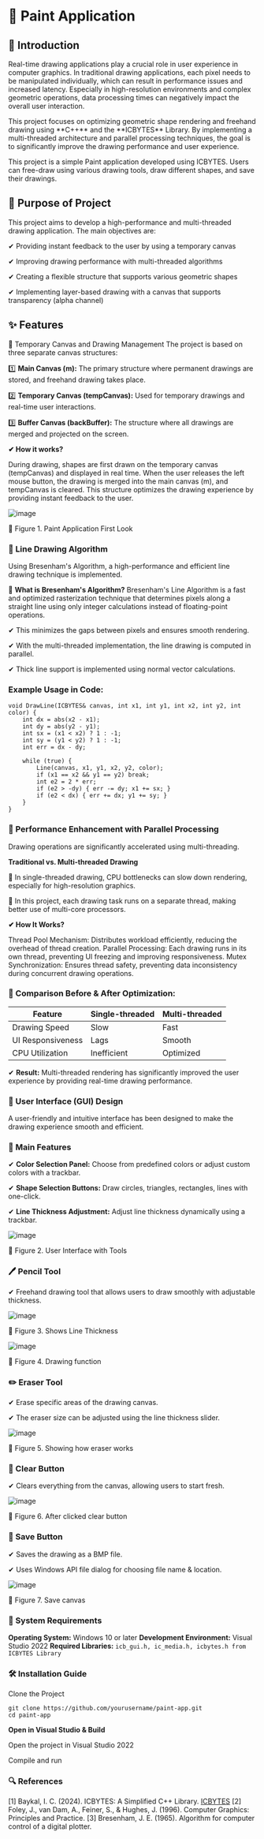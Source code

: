 # 🎨 Paint Application
## 📝 Introduction
<p>Real-time drawing applications play a crucial role in user experience in computer graphics. In traditional drawing applications, each pixel needs to be manipulated individually, which can result in performance issues and increased latency. Especially in high-resolution environments and complex geometric operations, data processing times can negatively impact the overall user interaction.</p>

<p>This project focuses on optimizing geometric shape rendering and freehand drawing using **C++** and the **ICBYTES** Library. By implementing a multi-threaded architecture and parallel processing techniques, the goal is to significantly improve the drawing performance and user experience.</p>

<p>This project is a simple Paint application developed using ICBYTES. Users can free-draw using various drawing tools, draw different shapes, and save their drawings.</p>

## 🎯 Purpose of Project
This project aims to develop a high-performance and multi-threaded drawing application. The main objectives are:
<p>✔ Providing instant feedback to the user by using a temporary canvas</p>
<p>✔ Improving drawing performance with multi-threaded algorithms</p>
<p>✔ Creating a flexible structure that supports various geometric shapes</p>
<p>✔ Implementing layer-based drawing with a canvas that supports transparency (alpha channel)</p>

## ✨ Features
📌 Temporary Canvas and Drawing Management
The project is based on three separate canvas structures:
<p>1️⃣ <b> Main Canvas (m):</b> The primary structure where permanent drawings are stored, and freehand drawing takes place.</p>
<p>2️⃣ <b>Temporary Canvas (tempCanvas):</b> Used for temporary drawings and real-time user interactions.</p>
<p>3️⃣ <b>Buffer Canvas (backBuffer):</b> The structure where all drawings are merged and projected on the screen.</p>

 **✔ How it works?**

During drawing, shapes are first drawn on the temporary canvas (tempCanvas) and displayed in real time.
When the user releases the left mouse button, the drawing is merged into the main canvas (m), and tempCanvas is cleared.
This structure optimizes the drawing experience by providing instant feedback to the user.

![image](https://github.com/user-attachments/assets/27d1fcfc-62c7-4ee3-89b2-35857228d650)
<p>🔹 Figure 1. Paint Application First Look</p>

### 📌 Line Drawing Algorithm
Using Bresenham's Algorithm, a high-performance and efficient line drawing technique is implemented.

🔹 **What is Bresenham's Algorithm?**
Bresenham's Line Algorithm is a fast and optimized rasterization technique that determines pixels along a straight line using only integer calculations instead of floating-point operations.
<p>✔ This minimizes the gaps between pixels and ensures smooth rendering.</p>
<p>✔ With the multi-threaded implementation, the line drawing is computed in parallel.</p>
<p>✔ Thick line support is implemented using normal vector calculations.</p>

### Example Usage in Code:

```
void DrawLine(ICBYTES& canvas, int x1, int y1, int x2, int y2, int color) {
    int dx = abs(x2 - x1);
    int dy = abs(y2 - y1);
    int sx = (x1 < x2) ? 1 : -1;
    int sy = (y1 < y2) ? 1 : -1;
    int err = dx - dy;

    while (true) {
        Line(canvas, x1, y1, x2, y2, color);
        if (x1 == x2 && y1 == y2) break;
        int e2 = 2 * err;
        if (e2 > -dy) { err -= dy; x1 += sx; }
        if (e2 < dx) { err += dx; y1 += sy; }
    }
}
```

### 🚀 Performance Enhancement with Parallel Processing
Drawing operations are significantly accelerated using multi-threading.

**Traditional vs. Multi-threaded Drawing**
<p>🔹 In single-threaded drawing, CPU bottlenecks can slow down rendering, especially for high-resolution graphics.</p>
<p>🔹 In this project, each drawing task runs on a separate thread, making better use of multi-core processors.</p>

**✔ How It Works?**

Thread Pool Mechanism: Distributes workload efficiently, reducing the overhead of thread creation.
Parallel Processing: Each drawing runs in its own thread, preventing UI freezing and improving responsiveness.
Mutex Synchronization: Ensures thread safety, preventing data inconsistency during concurrent drawing operations.

### 📌 Comparison Before & After Optimization:

|Feature|Single-threaded|Multi-threaded|
|--------|-------------|---------------|
|Drawing Speed|Slow|Fast|
|UI Responsiveness|Lags|Smooth|
|CPU Utilization|Inefficient|Optimized|

✔ **Result:** Multi-threaded rendering has significantly improved the user experience by providing real-time drawing performance.

### 🎨 User Interface (GUI) Design
A user-friendly and intuitive interface has been designed to make the drawing experience smooth and efficient.

### 📌 Main Features
<p>✔ <b>Color Selection Panel:</b> Choose from predefined colors or adjust custom colors with a trackbar.</p>
<p>✔ <b>Shape Selection Buttons:</b> Draw circles, triangles, rectangles, lines with one-click.</p>
<p>✔ <b>Line Thickness Adjustment:</b> Adjust line thickness dynamically using a trackbar.</p>

![image](https://github.com/user-attachments/assets/f9e05bd2-4264-434e-a8e3-b33a3ea50e87)
<p>🔹 Figure 2. User Interface with Tools</p>

### 🖊️ Pencil Tool
✔ Freehand drawing tool that allows users to draw smoothly with adjustable thickness.

![image](https://github.com/user-attachments/assets/797b974d-7f9d-4df8-a4c8-67723e8a2029)
<p>🔹 Figure 3. Shows Line Thickness</p>

![image](https://github.com/user-attachments/assets/82f8da2f-53a0-4f37-acc8-0b5805df373a)
<p>🔹 Figure 4. Drawing function</p>

### ✏️ Eraser Tool
<p>✔ Erase specific areas of the drawing canvas.</p>
<p>✔ The eraser size can be adjusted using the line thickness slider.</p>

![image](https://github.com/user-attachments/assets/40e41172-0202-4249-bdf1-3ffaab428ff7)
<p>🔹 Figure 5. Showing how eraser works </p>

### 🧹 Clear Button
<p>✔ Clears everything from the canvas, allowing users to start fresh.</p>

![image](https://github.com/user-attachments/assets/b14b71f3-5efa-4fd9-8aed-66380ec73af3)
<p>🔹 Figure 6. After clicked clear button </p>

### 💾 Save Button
<p>✔ Saves the drawing as a BMP file.</p>
<p>✔ Uses Windows API file dialog for choosing file name & location.</p>

![image](https://github.com/user-attachments/assets/0def2367-e8ab-46e0-a421-a73ef4fe0d56)
<p>🔹 Figure 7. Save canvas </p>


### 🔧 System Requirements
**Operating System:** Windows 10 or later
**Development Environment:** Visual Studio 2022
**Required Libraries:** 
```icb_gui.h, ic_media.h, icbytes.h from ICBYTES Library```

### 🛠️ Installation Guide

Clone the Project
```
git clone https://github.com/yourusername/paint-app.git
cd paint-app
```

**Open in Visual Studio & Build**
<p>Open the project in Visual Studio 2022 </p>
<p>Compile and run </p>

### 🔍 References
[1] Baykal, I. C. (2024). ICBYTES: A Simplified C++ Library. [ICBYTES](https://github.com/cembaykal/ICBYTES)
[2] Foley, J., van Dam, A., Feiner, S., & Hughes, J. (1996). Computer Graphics: Principles and Practice.
[3] Bresenham, J. E. (1965). Algorithm for computer control of a digital plotter.

